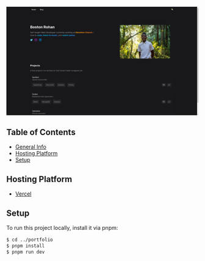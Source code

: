 [![website screenshot](public/screenshots/home.png)](https://bostonrohan.com/)

## Table of Contents

- [General Info](#general-info)
- [Hosting Platform](#hosting-platform)
- [Setup](#setup)

## Hosting Platform

- [Vercel](https://vercel.com/)

## Setup

To run this project locally, install it via pnpm:

```
$ cd ../portfolio
$ pnpm install
$ pnpm run dev
```
